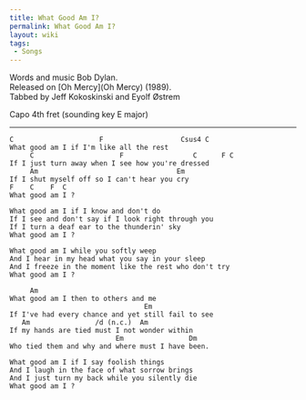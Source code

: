 ```yaml
---
title: What Good Am I?
permalink: What Good Am I?
layout: wiki
tags:
 - Songs
---
```


Words and music Bob Dylan.  
Released on [Oh Mercy](Oh Mercy) (1989).  
Tabbed by Jeff Kokoskinski and Eyolf Østrem

Capo 4th fret (sounding key E major)

* * * * *

    C                     F                   Csus4 C
    What good am I if I'm like all the rest
         C                     F                 C      F C
    If I just turn away when I see how you're dressed
         Am                                  Em
    If I shut myself off so I can't hear you cry
    F    C    F  C
    What good am I ?

    What good am I if I know and don't do
    If I see and don't say if I look right through you
    If I turn a deaf ear to the thunderin' sky
    What good am I ?

    What good am I while you softly weep
    And I hear in my head what you say in your sleep
    And I freeze in the moment like the rest who don't try
    What good am I ?

         Am
    What good am I then to others and me
                                     Em
    If I've had every chance and yet still fail to see
       Am                /d (n.c.)  Am
    If my hands are tied must I not wonder within
                              Em                Dm
    Who tied them and why and where must I have been.

    What good am I if I say foolish things
    And I laugh in the face of what sorrow brings
    And I just turn my back while you silently die
    What good am I ?
